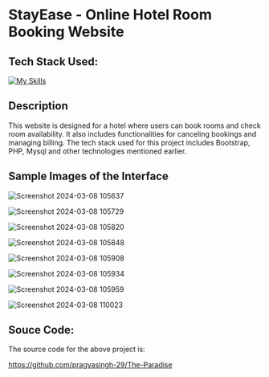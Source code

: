 # StayEase - Online Hotel Room Booking Website



## Tech Stack Used:

[![My Skills](https://skillicons.dev/icons?i=mysql,html,css,bootstrap,php)](https://skillicons.dev)

## Description

This website is designed for a hotel where users can book rooms and check room availability. It also includes functionalities for canceling bookings and managing billing. The tech stack used for this project includes Bootstrap, PHP, Mysql and other technologies mentioned earlier.

## Sample Images of the Interface

![Screenshot 2024-03-08 105637](https://github.com/pragyasingh-29/The-Paradise/assets/129204388/ed383585-b84e-4015-b21e-41d80e51d885)

![Screenshot 2024-03-08 105729](https://github.com/pragyasingh-29/The-Paradise/assets/129204388/795d16d8-bb2e-413a-8650-5d8ccc2e9b7e)

![Screenshot 2024-03-08 105820](https://github.com/pragyasingh-29/The-Paradise/assets/129204388/7e867c20-9eab-4624-a451-e69d5959f298)

![Screenshot 2024-03-08 105848](https://github.com/pragyasingh-29/The-Paradise/assets/129204388/cbcea54b-6fb6-49c9-9534-9e6cee5d5148)

![Screenshot 2024-03-08 105908](https://github.com/pragyasingh-29/The-Paradise/assets/129204388/2152ab53-e444-43fc-9256-c95c0ed413de)

![Screenshot 2024-03-08 105934](https://github.com/pragyasingh-29/The-Paradise/assets/129204388/32b2f0fc-e216-429d-bc22-22ad24a3ea0e)



![Screenshot 2024-03-08 105959](https://github.com/pragyasingh-29/The-Paradise/assets/129204388/e27b128f-f456-4a56-8a79-cdc306d1f057)


![Screenshot 2024-03-08 110023](https://github.com/pragyasingh-29/The-Paradise/assets/129204388/a09194d5-5a27-4b46-b900-08c662f9db06)




## Souce Code:
The source code for the above project is:

https://github.com/pragyasingh-29/The-Paradise


